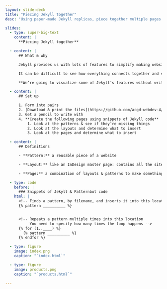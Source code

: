 ```yaml
---
layout: slide-deck
title: "Piecing Jekyll together"
desc: "Using paper-made Jekyll replicas, piece together multiple pages by using Jekyll-like functionality."

slides:
  - type: super-big-text
    content: |
      **Piecing Jekyll together**

  - content: |
      ## What & why

      Jekyll provides us with lots of features to simplify making website and reducing duplication.

      It can be difficult to see how everything connects together and see now to use all the available pieces.

      **We’re going to visualize some of Jekyll’s features without writing any code.**

  - content: |
      ## Set up

      1. Form into pairs
      2. [Download & print the files](https://github.com/acgd-webdev-4/piecing-jekyll-together/archive/master.zip)
      3. Get a pencil to write with
      4. **Create the following pages using snippets of Jekyll code**
          1. Look at the patterns & see if they’re missing things
          2. Look at the layouts and determine what to insert
          3. Look at the pages and determine what to insert

  - content: |
      ## Definitions

      - **Pattern:** a reusable piece of a website

      - **Layout:** like an InDesign master page: contains all the site’s common elements

      - **Page:** a combination of layouts & patterns to make something a user would see

  - type: code
    before: |
      ### Snippets of Jekyll & Patternbot code
    html: |
      <!-- Finds a pattern, by filename, and inserts it into this location -->
      {% pattern __________ %}


      <!-- Repeats a pattern multiple times into this location
           You need to specify how many times the loop happens -->
      {% for (1..____) %}
        {% pattern __________ %}
      {% endfor %}

  - type: figure
    image: index.png
    caption: "`index.html`"

  - type: figure
    image: products.png
    caption: "`products.html`"

---
```

